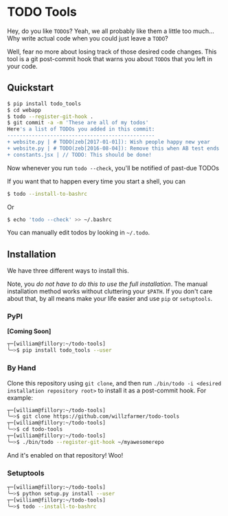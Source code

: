 # TODO Tools

Hey, do you like `TODO`s? Yeah, we all probably like them a little too much...
Why write actual code when you could just leave a `TODO`?

Well, fear no more about losing track of those desired code changes. This tool
is a git post-commit hook that warns you about `TODO`s that you left in your
code.

## Quickstart

```bash
$ pip install todo_tools
$ cd webapp
$ todo --register-git-hook .
$ git commit -a -m 'These are all of my todos'
Here's a list of TODOs you added in this commit:
------------------------------------------------
+ website.py | # TODO(zeb[2017-01-01]): Wish people happy new year
+ website.py | # TODO(zeb[2016-08-04]): Remove this when AB test ends
+ constants.jsx | // TODO: This should be done!
```

Now whenever you run `todo --check`, you'll be notified of past-due TODOs

If you want that to happen every time you start a shell, you can

```bash
$ todo --install-to-bashrc
```

Or

```bash
$ echo 'todo --check' >> ~/.bashrc
```

You can manually edit todos by looking in `~/.todo`.


## Installation

We have three different ways to install this.

Note, you *do not have to do this to use the full installation*. The manual
installation method works without cluttering your `$PATH`. If you don't care
about that, by all means make your life easier and use `pip` or `setuptools`.

### PyPI

**[Coming Soon]**

```bash
┬─[william@fillory:~/todo-tools]
╰─>$ pip install todo_tools --user
```

### By Hand

Clone this repository using `git clone`, and then run `./bin/todo -i <desired
installation repository root>` to install it as a post-commit hook. For example:

```bash
┬─[william@fillory:~/todo-tools]
╰─>$ git clone https://github.com/willzfarmer/todo-tools
┬─[william@fillory:~/todo-tools]
╰─>$ cd todo-tools
┬─[william@fillory:~/todo-tools]
╰─>$ ./bin/todo --register-git-hook ~/myawesomerepo
```

And it's enabled on that repository! Woo!

### Setuptools

```bash
┬─[william@fillory:~/todo-tools]
╰─>$ python setup.py install --user
┬─[william@fillory:~/todo-tools]
╰─>$ todo --install-to-bashrc
```
